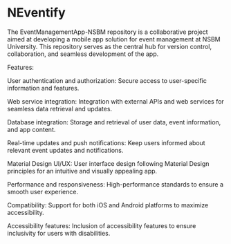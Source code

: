 # NEventify
The EventManagementApp-NSBM repository is a collaborative project aimed at developing a mobile app solution for event management at NSBM University. This repository serves as the central hub for version control, collaboration, and seamless development of the app.

Features:

User authentication and authorization: Secure access to user-specific information and features.

Web service integration: Integration with external APIs and web services for seamless data retrieval and updates.

Database integration: Storage and retrieval of user data, event information, and app content.

Real-time updates and push notifications: Keep users informed about relevant event updates and notifications.

Material Design UI/UX: User interface design following Material Design principles for an intuitive and visually appealing app.

Performance and responsiveness: High-performance standards to ensure a smooth user experience.

Compatibility: Support for both iOS and Android platforms to maximize accessibility.

Accessibility features: Inclusion of accessibility features to ensure inclusivity for users with disabilities.
